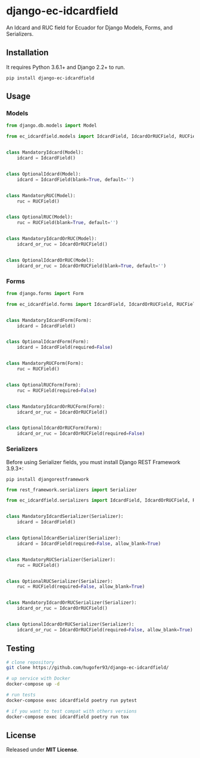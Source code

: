 # django-ec-idcardfield

An Idcard and RUC field for Ecuador for Django Models, Forms, and Serializers.


## Installation

It requires Python 3.6.1+ and Django 2.2+ to run.

`pip install django-ec-idcardfield`


## Usage

### Models

```python
from django.db.models import Model

from ec_idcardfield.models import IdcardField, IdcardOrRUCField, RUCField


class MandatoryIdcard(Model):
    idcard = IdcardField()


class OptionalIdcard(Model):
    idcard = IdcardField(blank=True, default='')


class MandatoryRUC(Model):
    ruc = RUCField()


class OptionalRUC(Model):
    ruc = RUCField(blank=True, default='')


class MandatoryIdcardOrRUC(Model):
    idcard_or_ruc = IdcardOrRUCField()


class OptionalIdcardOrRUC(Model):
    idcard_or_ruc = IdcardOrRUCField(blank=True, default='')
```

### Forms

```python
from django.forms import Form

from ec_idcardfield.forms import IdcardField, IdcardOrRUCField, RUCField


class MandatoryIdcardForm(Form):
    idcard = IdcardField()


class OptionalIdcardForm(Form):
    idcard = IdcardField(required=False)


class MandatoryRUCForm(Form):
    ruc = RUCField()


class OptionalRUCForm(Form):
    ruc = RUCField(required=False)


class MandatoryIdcardOrRUCForm(Form):
    idcard_or_ruc = IdcardOrRUCField()


class OptionalIdcardOrRUCForm(Form):
    idcard_or_ruc = IdcardOrRUCField(required=False)
```

### Serializers

Before using Serializer fields, you must install Django REST Framework 3.9.3+:

`pip install djangorestframework`


```python
from rest_framework.serializers import Serializer

from ec_idcardfield.serializers import IdcardField, IdcardOrRUCField, RUCField


class MandatoryIdcardSerializer(Serializer):
    idcard = IdcardField()


class OptionalIdcardSerializer(Serializer):
    idcard = IdcardField(required=False, allow_blank=True)


class MandatoryRUCSerializer(Serializer):
    ruc = RUCField()


class OptionalRUCSerializer(Serializer):
    ruc = RUCField(required=False, allow_blank=True)


class MandatoryIdcardOrRUCSerializer(Serializer):
    idcard_or_ruc = IdcardOrRUCField()


class OptionalIdcardOrRUCSerializer(Serializer):
    idcard_or_ruc = IdcardOrRUCField(required=False, allow_blank=True)
```


## Testing

```bash
# clone repository
git clone https://github.com/hugofer93/django-ec-idcardfield/

# up service with Docker
docker-compose up -d

# run tests
docker-compose exec idcardfield poetry run pytest

# if you want to test compat with others versions
docker-compose exec idcardfield poetry run tox
```


## License
Released under __MIT License__.
